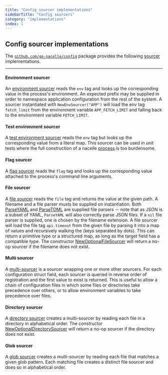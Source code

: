 ```yaml
---
title: "Config sourcer implementations"
sidebarTitle: "Config sourcers"
category: "implementations"
index: 1
---
```


## Config sourcer implementations

The [`github.com/go-nacelle/config`](https://github.com/go-nacelle/config) package provides the following [sourcer](https://pkg.go.dev/github.com/go-nacelle/config/v3#Sourcer) implementations.

---

#### Environment sourcer

An [environment sourcer](https://pkg.go.dev/github.com/go-nacelle/config/v3#NewEnvSourcer) reads the `env` tag and looks up the corresponding value in the process's environment. An expected prefix may be supplied in order to namespace application configuration from the rest of the system. A sourcer instantiated with `NewEnvSourcer("APP")` will load the env tag `fetch_limit` from the environment variable `APP_FETCH_LIMIT` and falling back to the environment variable `FETCH_LIMIT`.

#### Test environment sourcer

A [test environment sourcer](https://pkg.go.dev/github.com/go-nacelle/config/v3#NewTestEnvSourcer) reads the `env` tag but looks up the corresponding value from a literal map. This sourcer can be used in unit tests where the full construction of a nacelle [process](/docs/topics/process) is too burdensome.

#### Flag sourcer

A [flag sourcer](https://pkg.go.dev/github.com/go-nacelle/config/v3#NewFlagSourcer) reads the `flag` tag and looks up the corresponding value attached to the process's command line arguments.

#### File sourcer

A [file sourcer](https://pkg.go.dev/github.com/go-nacelle/config/v3#NewFileSourcer) reads the `file` tag and returns the value at the given path. A filename and a file parser musts be supplied on instantiation. Both [ParseYAML](https://pkg.go.dev/github.com/go-nacelle/config/v3#ParseYAML) and [ParseTOML](https://pkg.go.dev/github.com/go-nacelle/config/v3#ParseTOML) are supplied file parsers -- note that as JSON is a subset of YAML, `ParseYAML` will also correctly parse JSON files. If a `nil` file parser is supplied, one is chosen by the filename extension. A file sourcer will load the file tag `api.timeout` from the given file by parsing it into a map of values and recursively walking the (keys separated by dots). This can return a primitive type or a structured map, as long as the target field has a compatible type. The constructor [NewOptionalFileSourcer](https://pkg.go.dev/github.com/go-nacelle/config/v3#NewOptionalFileSourcer) will return a no-op sourcer if the filename does not exist.

#### Multi sourcer

A [multi-sourcer](https://pkg.go.dev/github.com/go-nacelle/config/v3#NewMultiSourcer) is a sourcer wrapping one or more other sourcers. For each configuration struct field, each sourcer is queried in reverse order of registration and the first value to exist is returned. This is useful to allow a chain of configuration files in which some files or directories take precedence over others, or to allow environment variables to take precedence over files.

#### Directory sourcer

A [directory sourcer](https://pkg.go.dev/github.com/go-nacelle/config/v3#NewDirectorySourcer) creates a multi-sourcer by reading each file in a directory in alphabetical order. The constructor [NewOptionalDirectorySourcer](https://pkg.go.dev/github.com/go-nacelle/config/v3#NewOptionalDirectorySourcer) will return a no-op sourcer if the directory does not exist.

#### Glob sourcer

A [glob sourcer](https://pkg.go.dev/github.com/go-nacelle/config/v3#NewGlobSourcer) creates a multi-sourcer by reading each file that matches a given glob pattern. Each matching file creates a distinct file sourcer and does so in alphabetical order.
